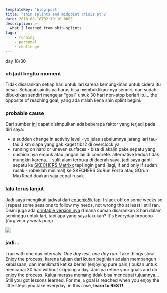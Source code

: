 ```yaml
---
templateKey: 'blog-post'
title: 'shin splints and midpoint crisis pt 2'
date: 2018-08-10T02:19:10.000Z
description: >-
  what I learned from shin-splints 
tags:
    - running
    - personal 
    - challenge
---
```

day 18/30 

### oh jadi begitu moment 
Tidak disarankan setiap hari untuk lari karena kemungkinan untuk cidera itu besar. Sebagai saintis ya harus bisa membuktikan-nya sendiri, dan sudah dibuktikan sendiri mengejar "goal" untuk 30 hari non-stop berlari itu... the opposite of reaching goal, yang ada malah kena shin splint begini. 

### probable cause 
Dari sumber [ini](https://www.nhs.uk/conditions/shin-splints/) dapat disimpulkan ada beberapa faktor yang terjadi pada diri saya:   
- a sudden change in activity level - yo jelas sebelumnya jarang lari tau-tau 3 km siapa yang gak kaget tiba2 di overclock ya
- running on hard or uneven surfaces - bisa di akalin pake sepatu yang cushion nya empuk atau jangan lari di concrete. alternative kedua tidak mungkin karena.... sulit alam terbuka di daerah saya. jadi saya ganti sepatu ke [SKECHERS Matrixx](https://www.skechers.com/en-gb/style/52664/matrixx-kingdon) tapi ingin ganti (lagi, if and only if sudah rusak - robeklah minimal) ke SKECHERS GoRun Forza atau GOrun MaxRoad doakan saja cepat rusak 

### lalu terus lanjut
Jadi saya mengikuti jadwal dari [couchto5k](https://www.nhs.uk/live-well/exercise/couch-to-5k-week-by-week/) tapi I slack off on some weeks so I repeat some sessions to follow my needs, not wrong tho at least I still ran.  
Disini juga ada [printable version nya](https://downloads.bbc.co.uk/scotland/makeyourmove/c25k_printable_plan.pdf) dimana cuman disarankan 3 hari dalam seminggu untuk lari, tapi apa yang saya lakukan? It's Everyday brooooo (forgive my weak pun;) 

<img src="/img/run.jpg" class="center"/>  

### jadi...
  I run with one day intervals. *One day rest, one day run*. Take things slow. Enjoy the process, karena tujuan dari ikutan beginian adalah membangun kebiasaan, dan menikmati ketika berlari (enjoying pure pain;) bukan untuk mencapai 30 hari without skipping a day. Jadi ya refine your goals and do enjoy the process. Kalua merasa memang tidak bisa mencapai tujuannya... Still you got lessons learned. For me, a goal is reached when you enjoy the little steps you take everyday, in this case, **learn to REST!**


